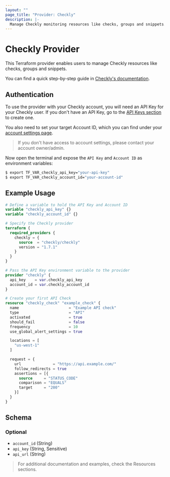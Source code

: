 ```yaml
---
layout: ""
page_title: "Provider: Checkly"
description: |-
  Manage Checkly monitoring resources like checks, groups and snippets.
---
```


# Checkly Provider

This Terraform provider enables users to manage Checkly resources like checks, groups and snippets.

You can find a quick step-by-step guide in [Checkly's documentation](https://www.checklyhq.com/docs/integrations/terraform/).

## Authentication

To use the provider with your Checkly account, you will need an API Key for your Checkly user. If you don't have an API Key, go to the [API Keys section](https://app.checklyhq.com/settings/user/api-keys) to create one.

You also need to set your target Account ID, which you can find under your [account settings page](https://app.checklyhq.com/settings/account/general).

> If you don't have access to account settings, please contact your account owner/admin.

Now open the terminal and expose the `API Key` and `Account ID` as environment variables:
```bash
$ export TF_VAR_checkly_api_key="your-api-key"
$ export TF_VAR_checkly_account_id="your-account-id"
```

## Example Usage

```terraform
# Define a variable to hold the API Key and Account ID
variable "checkly_api_key" {}
variable "checkly_account_id" {}

# Specify the Checkly provider
terraform {
  required_providers {
    checkly = {
      source  = "checkly/checkly"
      version = "1.7.1"
    }
  }
}

# Pass the API Key environment variable to the provider
provider "checkly" {
  api_key    = var.checkly_api_key
  account_id = var.checkly_account_id
}

# Create your first API Check
resource "checkly_check" "example_check" {
  name                      = "Example API check"
  type                      = "API"
  activated                 = true
  should_fail               = false
  frequency                 = 10
  use_global_alert_settings = true

  locations = [
    "us-west-1"
  ]

  request = {
    url              = "https://api.example.com/"
    follow_redirects = true
    assertions = [{
      source     = "STATUS_CODE"
      comparison = "EQUALS"
      target     = "200"
    }]
  }
}
```

<!-- schema generated by tfplugindocs -->
## Schema

### Optional

- `account_id` (String)
- `api_key` (String, Sensitive)
- `api_url` (String)

> For additional documentation and examples, check the Resources sections.